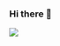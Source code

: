 ### Hi there 👋

![](https://komarev.com/ghpvc/?username=saharsh-solanki&color=dc143c)

<!--
**saharsh-solanki/saharsh-solanki** is a ✨ _special_ ✨ repository because its `README.md` (this file) appears on your GitHub profile.


-->
